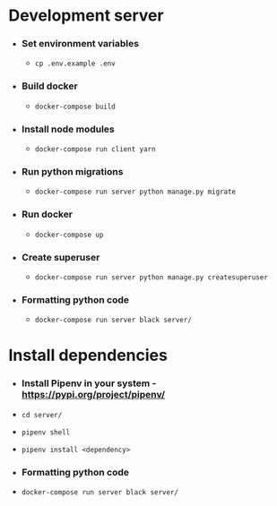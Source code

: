 
  # Development server

- ### Set environment variables

  - `cp .env.example .env`

- ### Build docker

  - `docker-compose build`

- ### Install node modules

  - `docker-compose run client yarn`

- ### Run python migrations

  - `docker-compose run server python manage.py migrate`

- ### Run docker

  - `docker-compose up`

- ### Create superuser

  - `docker-compose run server python manage.py createsuperuser`

- ### Formatting python code
  - `docker-compose run server black server/`


# Install dependencies

- ### Install Pipenv in your system - https://pypi.org/project/pipenv/

- `cd server/`

- `pipenv shell`

- `pipenv install <dependency>`

- ### Formatting python code

- `docker-compose run server black server/`
